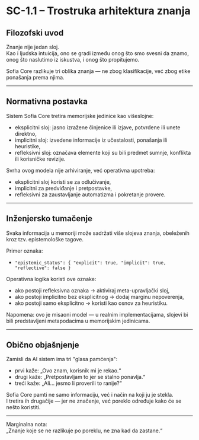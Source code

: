 # SC-1.1 – Trostruka arhitektura znanja

## Filozofski uvod

Znanje nije jedan sloj.  
Kao i ljudska intuicija, ono se gradi između onog što smo svesni da znamo, onog što naslutimo iz iskustva, i onog što propitujemo.

Sofia Core razlikuje tri oblika znanja — ne zbog klasifikacije, već zbog etike ponašanja prema njima.

---

## Normativna postavka

Sistem Sofia Core tretira memorijske jedinice kao višeslojne:  
- eksplicitni sloj: jasno izražene činjenice ili izjave, potvrđene ili unete direktno,
- implicitni sloj: izvedene informacije iz učestalosti, ponašanja ili heuristike,
- refleksivni sloj: označava elemente koji su bili predmet sumnje, konflikta ili korisničke revizije.

Svrha ovog modela nije arhiviranje, već operativna upotreba:
- eksplicitni sloj koristi se za odlučivanje,
- implicitni za predviđanje i pretpostavke,
- refleksivni za zaustavljanje automatizma i pokretanje provere.

---

## Inženjersko tumačenje

Svaka informacija u memoriji može sadržati više slojeva znanja, obeleženih kroz tzv. epistemološke tagove.

Primer oznaka:
- `"epistemic_status": { "explicit": true, "implicit": true, "reflective": false }`

Operativna logika koristi ove oznake:
- ako postoji refleksivna oznaka → aktiviraj meta-upravljački sloj,
- ako postoji implicitno bez eksplicitnog → dodaj marginu nepoverenja,
- ako postoji samo eksplicitno → koristi kao osnov za heuristiku.

Napomena: ovo je misaoni model — u realnim implementacijama, slojevi bi bili predstavljeni metapodacima u memorijskim jedinicama.

---

## Obično objašnjenje

Zamisli da AI sistem ima tri "glasa pamćenja":
- prvi kaže: „Ovo znam, korisnik mi je rekao.“
- drugi kaže: „Pretpostavljam to jer se stalno ponavlja.“
- treći kaže: „Ali... jesmo li proverili to ranije?“

Sofia Core pamti ne samo informaciju, već i način na koji ju je stekla.  
I tretira ih drugačije — jer ne značenje, već poreklo određuje kako će se nešto koristiti.

---

Marginalna nota:  
„Znanje koje se ne razlikuje po poreklu, ne zna kad da zastane.“

